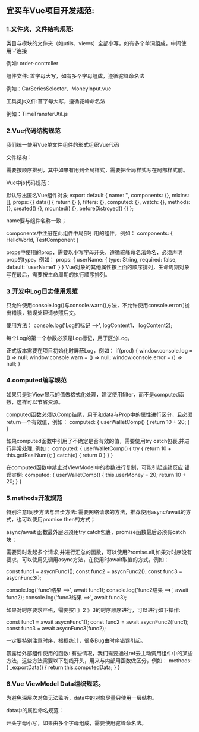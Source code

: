 ## 宜买车Vue项目开发规范:

### 1.文件夹、文件结构规范:

类目与模块的文件夹（如utils、views）全部小写，如有多个单词组成，中间使用‘-’连接

例如: order-controller

组件文件: 首字母大写，如有多个字母组成，遵循驼峰命名法

例如：CarSeriesSelector、MoneyInput.vue

工具类js文件:首字母大写，遵循驼峰命名法

例如：TimeTransferUtil.js

### 2.Vue代码结构规范

我们统一使用Vue单文件组件的形式组织Vue代码

文件结构：
<template></template>
<script></script>
<style></style>
<style scoped></style>
需要按顺序排列，其中如果有用到全局样式，需要把全局样式写在局部样式前。

Vue中js代码规范：

默认导出匿名Vue组件对象
export default {
  name: '',
  components: {},
  mixins: [],
  props: {}
  data() {
  	return {}
  },
  filters: {},
  computed: {},
  watch: {},
  methods: {},
  created() {},
  mounted() {},
  beforeDistroyed() {}
};

name要与组件名称一致；

components中注册在此组件中局部引用的组件，例如：
components: {
	HelloWorld,
	TestComponent
}

props中使用的prop，需要以小写字母开头，遵循驼峰命名法命名，必须声明prop的type，例如：
props: {
	userName: {
		type: String,
		required: false,
		default: 'userName1'
	}
}
Vue对象的其他属性按上面的顺序排列，生命周期对象写在最后，需要按生命周期的执行顺序排列。

### 3.开发中Log日志使用规范

只允许使用console.log()与console.warn()方法，不允许使用console.error()抛出错误，错误处理请参照后文。

使用方法：
console.log('Log的标记 ==>', logContent1， logContent2);

每个Log的第一个参数必须是Log标记，用于区分Log。

正式版本需要在项目初始化时屏蔽Log，例如：
if(prod) {
	window.console.log = () => null;
	window.console.warn = () => null;
	window.console.error = () => null;
}

### 4.computed编写规范

如果只是对View显示的值做格式化处理，建议使用filter，而不是computed函数，这样可以节省资源。

computed函数必须以Comp结尾，用于和data与Prop中的属性进行区分，且必须return一个有效值，例如：
computed: {
	userWalletComp() {
		return 10 + 20;
	}
}

如果computed函数中引用了不确定是否有效的值，需要使用try catch包裹,并进行异常处理, 例如：
computed: {
	userWalletComp() {
		try {
 			return 10 + this.getRealNum();
		} catch(e) {
			return 0
		}
	}
}

在computed函数中禁止对ViewModel中的参数进行复制，可能引起连锁反应
错误实例:
computed: {
	userWalletComp() {
		this.userMoney = 20;
		return 10 + 20;
	}
}

### 5.methods开发规范

特别注意!同步方法与异步方法:
需要网络请求的方法，推荐使用async/await的方式，也可以使用promise then的方式；

async/await 函数最外层必须用try catch包裹，promise函数最后必须有catch块；

需要同时发起多个请求,并进行汇总的函数，可以使用Promise.all,如果对时序没有要求，可以使用先调用async方法，在使用时await取值的方式，例如：

const func1 = asycnFunc1();
const func2 = asycnFunc2();
const func3 = asycnFunc3();

console.log('func1结果 ==>', await func1);
console.log('func2结果 ==>', await func2);
console.log('func3结果 ==>', await func3);

如果对时序要求严格，需要按1 》2 》3的时序顺序进行，可以进行如下操作:

const func1 = await asycnFunc1();
const func2 = await asycnFunc2(func1);
const func3 = await asycnFunc3(func2);

一定要特别注意时序，根据统计，很多Bug由时序错误引起。

暴露给外部组件使用的函数:
有些情况，我们需要通过ref去主动调用组件中的某些方法，这些方法需要以下划线开头，用来与内部用函数做区分，例如：
methods: {
	_exportData() {
		return this.computedData;
	}
}

### 6.Vue ViewModel Data组织规范。

为避免深层次对象无法监听，data中的对象尽量只使用一层结构。

data中的属性命名规范：

开头字母小写，如果由多个字母组成，需要使用驼峰命名法。
